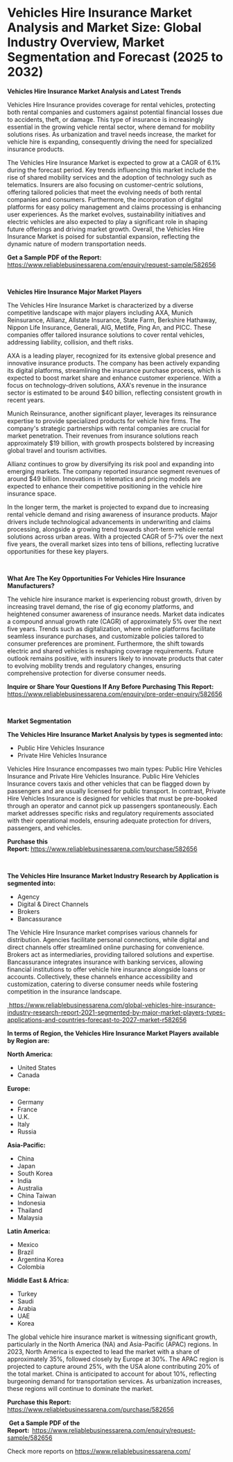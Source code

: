 <p><h1>Vehicles Hire Insurance Market Analysis and Market Size: Global Industry Overview, Market Segmentation and Forecast (2025 to 2032)</h1></p><p><strong>Vehicles Hire Insurance Market Analysis and Latest Trends</strong></p>
<p><p>Vehicles Hire Insurance provides coverage for rental vehicles, protecting both rental companies and customers against potential financial losses due to accidents, theft, or damage. This type of insurance is increasingly essential in the growing vehicle rental sector, where demand for mobility solutions rises. As urbanization and travel needs increase, the market for vehicle hire is expanding, consequently driving the need for specialized insurance products.</p><p>The Vehicles Hire Insurance Market is expected to grow at a CAGR of 6.1% during the forecast period. Key trends influencing this market include the rise of shared mobility services and the adoption of technology such as telematics. Insurers are also focusing on customer-centric solutions, offering tailored policies that meet the evolving needs of both rental companies and consumers. Furthermore, the incorporation of digital platforms for easy policy management and claims processing is enhancing user experiences. As the market evolves, sustainability initiatives and electric vehicles are also expected to play a significant role in shaping future offerings and driving market growth. Overall, the Vehicles Hire Insurance Market is poised for substantial expansion, reflecting the dynamic nature of modern transportation needs.</p></p>
<p><strong>Get a Sample PDF of the Report:&nbsp;</strong> <a href="https://www.reliablebusinessarena.com/enquiry/request-sample/582656?utm_campaign=2566&utm_medium=2&utm_source=Github&utm_content=ia&utm_term=23032025&utm_id=vehicles-hire-insurance">https://www.reliablebusinessarena.com/enquiry/request-sample/582656</a></p>
<p>&nbsp;</p>
<p><strong>Vehicles Hire Insurance Major Market Players</strong></p>
<p><p>The Vehicles Hire Insurance Market is characterized by a diverse competitive landscape with major players including AXA, Munich Reinsurance, Allianz, Allstate Insurance, State Farm, Berkshire Hathaway, Nippon Life Insurance, Generali, AIG, Metlife, Ping An, and PICC. These companies offer tailored insurance solutions to cover rental vehicles, addressing liability, collision, and theft risks.</p><p>AXA is a leading player, recognized for its extensive global presence and innovative insurance products. The company has been actively expanding its digital platforms, streamlining the insurance purchase process, which is expected to boost market share and enhance customer experience. With a focus on technology-driven solutions, AXA's revenue in the insurance sector is estimated to be around $40 billion, reflecting consistent growth in recent years.</p><p>Munich Reinsurance, another significant player, leverages its reinsurance expertise to provide specialized products for vehicle hire firms. The company's strategic partnerships with rental companies are crucial for market penetration. Their revenues from insurance solutions reach approximately $19 billion, with growth prospects bolstered by increasing global travel and tourism activities.</p><p>Allianz continues to grow by diversifying its risk pool and expanding into emerging markets. The company reported insurance segment revenues of around $49 billion. Innovations in telematics and pricing models are expected to enhance their competitive positioning in the vehicle hire insurance space.</p><p>In the longer term, the market is projected to expand due to increasing rental vehicle demand and rising awareness of insurance products. Major drivers include technological advancements in underwriting and claims processing, alongside a growing trend towards short-term vehicle rental solutions across urban areas. With a projected CAGR of 5-7% over the next five years, the overall market sizes into tens of billions, reflecting lucrative opportunities for these key players.</p></p>
<p>&nbsp;</p>
<p><strong>What Are The Key Opportunities For Vehicles Hire Insurance Manufacturers?</strong></p>
<p><p>The vehicle hire insurance market is experiencing robust growth, driven by increasing travel demand, the rise of gig economy platforms, and heightened consumer awareness of insurance needs. Market data indicates a compound annual growth rate (CAGR) of approximately 5% over the next five years. Trends such as digitalization, where online platforms facilitate seamless insurance purchases, and customizable policies tailored to consumer preferences are prominent. Furthermore, the shift towards electric and shared vehicles is reshaping coverage requirements. Future outlook remains positive, with insurers likely to innovate products that cater to evolving mobility trends and regulatory changes, ensuring comprehensive protection for diverse consumer needs.</p></p>
<p><strong>Inquire or Share Your Questions If Any Before Purchasing This Report:</strong> <a href="https://www.reliablebusinessarena.com/enquiry/pre-order-enquiry/582656?utm_campaign=2566&utm_medium=2&utm_source=Github&utm_content=ia&utm_term=23032025&utm_id=vehicles-hire-insurance">https://www.reliablebusinessarena.com/enquiry/pre-order-enquiry/582656</a></p>
<p>&nbsp;</p>
<p><strong>Market Segmentation</strong></p>
<p><strong>The Vehicles Hire Insurance Market Analysis by types is segmented into:</strong></p>
<p><ul><li>Public Hire Vehicles Insurance</li><li>Private Hire Vehicles Insurance</li></ul></p>
<p><p>Vehicles Hire Insurance encompasses two main types: Public Hire Vehicles Insurance and Private Hire Vehicles Insurance. Public Hire Vehicles Insurance covers taxis and other vehicles that can be flagged down by passengers and are usually licensed for public transport. In contrast, Private Hire Vehicles Insurance is designed for vehicles that must be pre-booked through an operator and cannot pick up passengers spontaneously. Each market addresses specific risks and regulatory requirements associated with their operational models, ensuring adequate protection for drivers, passengers, and vehicles.</p></p>
<p><strong>Purchase this Report:&nbsp;</strong><a href="https://www.reliablebusinessarena.com/purchase/582656?utm_campaign=2566&utm_medium=2&utm_source=Github&utm_content=ia&utm_term=23032025&utm_id=vehicles-hire-insurance">https://www.reliablebusinessarena.com/purchase/582656</a></p>
<p>&nbsp;</p>
<p><strong>The Vehicles Hire Insurance Market Industry Research by Application is segmented into:</strong></p>
<p><ul><li>Agency</li><li>Digital & Direct Channels</li><li>Brokers</li><li>Bancassurance</li></ul></p>
<p><p>The Vehicle Hire Insurance market comprises various channels for distribution. Agencies facilitate personal connections, while digital and direct channels offer streamlined online purchasing for convenience. Brokers act as intermediaries, providing tailored solutions and expertise. Bancassurance integrates insurance with banking services, allowing financial institutions to offer vehicle hire insurance alongside loans or accounts. Collectively, these channels enhance accessibility and customization, catering to diverse consumer needs while fostering competition in the insurance landscape.</p></p>
<p><a href="https://www.reliablebusinessarena.com/global-vehicles-hire-insurance-industry-research-report-2021-segmented-by-major-market-players-types-applications-and-countries-forecast-to-2027-market-r582656?utm_campaign=2566&utm_medium=2&utm_source=Github&utm_content=ia&utm_term=23032025&utm_id=vehicles-hire-insurance">&nbsp;https://www.reliablebusinessarena.com/global-vehicles-hire-insurance-industry-research-report-2021-segmented-by-major-market-players-types-applications-and-countries-forecast-to-2027-market-r582656</a></p>
<p><strong>In terms of Region, the Vehicles Hire Insurance Market Players available by Region are:</strong></p>
<p>
    <p> <strong> North America: </strong>
        <ul>
            <li>United States</li>
            <li>Canada</li>
        </ul>
        </p> 
    <p> <strong> Europe: </strong>
        <ul>
            <li>Germany</li>
            <li>France</li>
            <li>U.K.</li>
            <li>Italy</li>
            <li>Russia</li>
        </ul>
        </p> 
    <p> <strong> Asia-Pacific: </strong>
        <ul>
            <li>China</li>
            <li>Japan</li>
            <li>South Korea</li>
            <li>India</li>
            <li>Australia</li>
            <li>China Taiwan</li>
            <li>Indonesia</li>
            <li>Thailand</li>
            <li>Malaysia</li>
        </ul>
        </p> 
    <p> <strong> Latin America: </strong>
        <ul>
            <li>Mexico</li>
            <li>Brazil</li>
            <li>Argentina Korea</li>
            <li>Colombia</li>
        </ul>
        </p> 
    <p> <strong> Middle East & Africa: </strong>
        <ul>
            <li>Turkey</li>
            <li>Saudi</li>
            <li>Arabia</li>
            <li>UAE</li>
            <li>Korea</li>
        </ul>
    </p>
    </p>
<p><p>The global vehicle hire insurance market is witnessing significant growth, particularly in the North America (NA) and Asia-Pacific (APAC) regions. In 2023, North America is expected to lead the market with a share of approximately 35%, followed closely by Europe at 30%. The APAC region is projected to capture around 25%, with the USA alone contributing 20% of the total market. China is anticipated to account for about 10%, reflecting burgeoning demand for transportation services. As urbanization increases, these regions will continue to dominate the market.</p></p>
<p><strong>Purchase this Report: </strong><a href="https://www.reliablebusinessarena.com/purchase/582656?utm_campaign=2566&utm_medium=2&utm_source=Github&utm_content=ia&utm_term=23032025&utm_id=vehicles-hire-insurance">https://www.reliablebusinessarena.com/purchase/582656</a></p>
<p>&nbsp;<strong>Get a Sample PDF of the Report:&nbsp;&nbsp;</strong><a href="https://www.reliablebusinessarena.com/enquiry/request-sample/582656?utm_campaign=2566&utm_medium=2&utm_source=Github&utm_content=ia&utm_term=23032025&utm_id=vehicles-hire-insurance">https://www.reliablebusinessarena.com/enquiry/request-sample/582656</a></p>
<p><strong></strong></p>
<p>Check more reports on <a href="https://www.reliablebusinessarena.com/?utm_campaign=2566&utm_medium=2&utm_source=Github&utm_content=ia&utm_term=23032025&utm_id=vehicles-hire-insurance">https://www.reliablebusinessarena.com/</a></p>